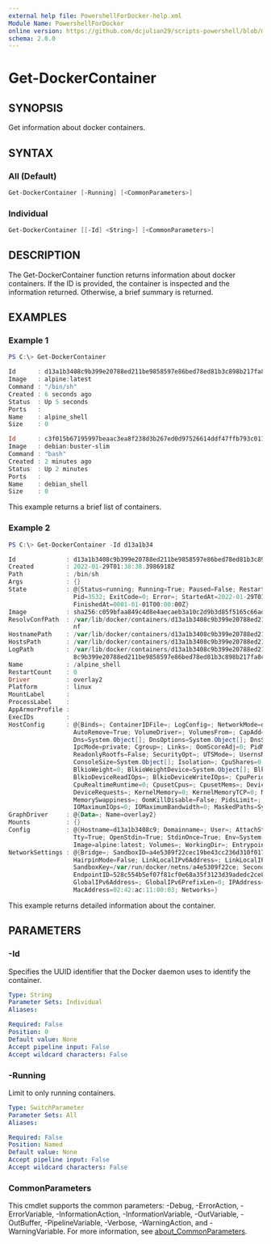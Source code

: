 ```yaml
---
external help file: PowershellForDocker-help.xml
Module Name: PowershellForDocker
online version: https://github.com/dcjulian29/scripts-powershell/blob/main/Modules/PowershellForDocker/docs/Get-DockerContainer.md
schema: 2.0.0
---
```


# Get-DockerContainer

## SYNOPSIS

Get information about docker containers.

## SYNTAX

### All (Default)

```powershell
Get-DockerContainer [-Running] [<CommonParameters>]
```

### Individual

```powershell
Get-DockerContainer [[-Id] <String>] [<CommonParameters>]
```

## DESCRIPTION

The Get-DockerContainer function returns information about docker containers. If the ID is provided, the container is inspected and the information returned. Otherwise, a brief summary is returned.

## EXAMPLES

### Example 1

```powershell
PS C:\> Get-DockerContainer

Id      : d13a1b3408c9b399e20788ed211be9858597e86bed78ed81b3c898b217fa8cdc
Image   : alpine:latest
Command : "/bin/sh"
Created : 6 seconds ago
Status  : Up 5 seconds
Ports   :
Name    : alpine_shell
Size    : 0

Id      : c3f015b67195997beaac3ea8f238d3b267ed0d97526614ddf47ffb793c011b6b
Image   : debian:buster-slim
Command : "bash"
Created : 2 minutes ago
Status  : Up 2 minutes
Ports   :
Name    : debian_shell
Size    : 0
```

This example returns a brief list of containers.

### Example 2

```powershell
PS C:\> Get-DockerContainer -Id d13a1b34

Id              : d13a1b3408c9b399e20788ed211be9858597e86bed78ed81b3c898b217fa8cdc
Created         : 2022-01-29T01:38:38.3986918Z
Path            : /bin/sh
Args            : {}
State           : @{Status=running; Running=True; Paused=False; Restarting=False; OOMKilled=False; Dead=False;
                  Pid=3532; ExitCode=0; Error=; StartedAt=2022-01-29T01:38:39.0010509Z;
                  FinishedAt=0001-01-01T00:00:00Z}
Image           : sha256:c059bfaa849c4d8e4aecaeb3a10c2d9b3d85f5165c66ad3a4d937758128c4d18
ResolvConfPath  : /var/lib/docker/containers/d13a1b3408c9b399e20788ed211be9858597e86bed78ed81b3c898b217fa8cdc/resolv.co
                  nf
HostnamePath    : /var/lib/docker/containers/d13a1b3408c9b399e20788ed211be9858597e86bed78ed81b3c898b217fa8cdc/hostname
HostsPath       : /var/lib/docker/containers/d13a1b3408c9b399e20788ed211be9858597e86bed78ed81b3c898b217fa8cdc/hosts
LogPath         : /var/lib/docker/containers/d13a1b3408c9b399e20788ed211be9858597e86bed78ed81b3c898b217fa8cdc/d13a1b340
                  8c9b399e20788ed211be9858597e86bed78ed81b3c898b217fa8cdc-json.log
Name            : /alpine_shell
RestartCount    : 0
Driver          : overlay2
Platform        : linux
MountLabel      :
ProcessLabel    :
AppArmorProfile :
ExecIDs         :
HostConfig      : @{Binds=; ContainerIDFile=; LogConfig=; NetworkMode=default; PortBindings=; RestartPolicy=;
                  AutoRemove=True; VolumeDriver=; VolumesFrom=; CapAdd=; CapDrop=; CgroupnsMode=host;
                  Dns=System.Object[]; DnsOptions=System.Object[]; DnsSearch=System.Object[]; ExtraHosts=; GroupAdd=;
                  IpcMode=private; Cgroup=; Links=; OomScoreAdj=0; PidMode=; Privileged=False; PublishAllPorts=False;
                  ReadonlyRootfs=False; SecurityOpt=; UTSMode=; UsernsMode=; ShmSize=67108864; Runtime=runc;
                  ConsoleSize=System.Object[]; Isolation=; CpuShares=0; Memory=0; NanoCpus=0; CgroupParent=;
                  BlkioWeight=0; BlkioWeightDevice=System.Object[]; BlkioDeviceReadBps=; BlkioDeviceWriteBps=;
                  BlkioDeviceReadIOps=; BlkioDeviceWriteIOps=; CpuPeriod=0; CpuQuota=0; CpuRealtimePeriod=0;
                  CpuRealtimeRuntime=0; CpusetCpus=; CpusetMems=; Devices=System.Object[]; DeviceCgroupRules=;
                  DeviceRequests=; KernelMemory=0; KernelMemoryTCP=0; MemoryReservation=0; MemorySwap=0;
                  MemorySwappiness=; OomKillDisable=False; PidsLimit=; Ulimits=; CpuCount=0; CpuPercent=0;
                  IOMaximumIOps=0; IOMaximumBandwidth=0; MaskedPaths=System.Object[]; ReadonlyPaths=System.Object[]}
GraphDriver     : @{Data=; Name=overlay2}
Mounts          : {}
Config          : @{Hostname=d13a1b3408c9; Domainname=; User=; AttachStdin=True; AttachStdout=True; AttachStderr=True;
                  Tty=True; OpenStdin=True; StdinOnce=True; Env=System.Object[]; Cmd=System.Object[];
                  Image=alpine:latest; Volumes=; WorkingDir=; Entrypoint=; OnBuild=; Labels=}
NetworkSettings : @{Bridge=; SandboxID=a4e5309f22cec19be43cc236d310f017ee9d13eb2bcccbdb841b1ede384d8869;
                  HairpinMode=False; LinkLocalIPv6Address=; LinkLocalIPv6PrefixLen=0; Ports=;
                  SandboxKey=/var/run/docker/netns/a4e5309f22ce; SecondaryIPAddresses=; SecondaryIPv6Addresses=;
                  EndpointID=528c554b5ef07f81cf0e68a35f3123d39adedc2ce82f4e23b7e13cb1ef0ea7e1; Gateway=172.17.0.1;
                  GlobalIPv6Address=; GlobalIPv6PrefixLen=0; IPAddress=172.17.0.3; IPPrefixLen=16; IPv6Gateway=;
                  MacAddress=02:42:ac:11:00:03; Networks=}
```

This example returns detailed information about the container.

## PARAMETERS

### -Id

Specifies the UUID identifier that the Docker daemon uses to identify the container.

```yaml
Type: String
Parameter Sets: Individual
Aliases:

Required: False
Position: 0
Default value: None
Accept pipeline input: False
Accept wildcard characters: False
```

### -Running

Limit to only running containers.

```yaml
Type: SwitchParameter
Parameter Sets: All
Aliases:

Required: False
Position: Named
Default value: None
Accept pipeline input: False
Accept wildcard characters: False
```

### CommonParameters

This cmdlet supports the common parameters: -Debug, -ErrorAction, -ErrorVariable, -InformationAction, -InformationVariable, -OutVariable, -OutBuffer, -PipelineVariable, -Verbose, -WarningAction, and -WarningVariable. For more information, see [about_CommonParameters](http://go.microsoft.com/fwlink/?LinkID=113216).
